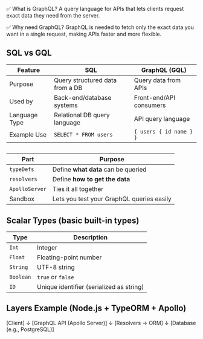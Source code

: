 ✅ What is GraphQL?
A query language for APIs that lets clients request exact data they need from the server.

✅ Why need GraphQL?
GraphQL is needed to fetch only the exact data you want in a single request, making APIs faster and more flexible.

## SQL vs GQL
| Feature       | SQL                             | GraphQL (GQL)           |
| ------------- | ------------------------------- | ----------------------- |
| Purpose       | Query structured data from a DB | Query data from APIs    |
| Used by       | Back-end/database systems       | Front-end/API consumers |
| Language Type | Relational DB query language    | API query language      |
| Example Use   | `SELECT * FROM users`           | `{ users { id name } }` |


## 
| Part           | Purpose                                   |
| -------------- | ----------------------------------------- |
| `typeDefs`     | Define **what data** can be queried       |
| `resolvers`    | Define **how to get the data**            |
| `ApolloServer` | Ties it all together                      |
| Sandbox        | Lets you test your GraphQL queries easily |


## Scalar Types (basic built-in types)
| Type      | Description                              |
| --------- | ---------------------------------------- |
| `Int`     | Integer                                  |
| `Float`   | Floating-point number                    |
| `String`  | UTF-8 string                             |
| `Boolean` | `true` or `false`                        |
| `ID`      | Unique identifier (serialized as string) |


## Layers Example (Node.js + TypeORM + Apollo)
[Client]
   ↓
[GraphQL API (Apollo Server)]
   ↓
[Resolvers → ORM]
   ↓
[Database (e.g., PostgreSQL)]
